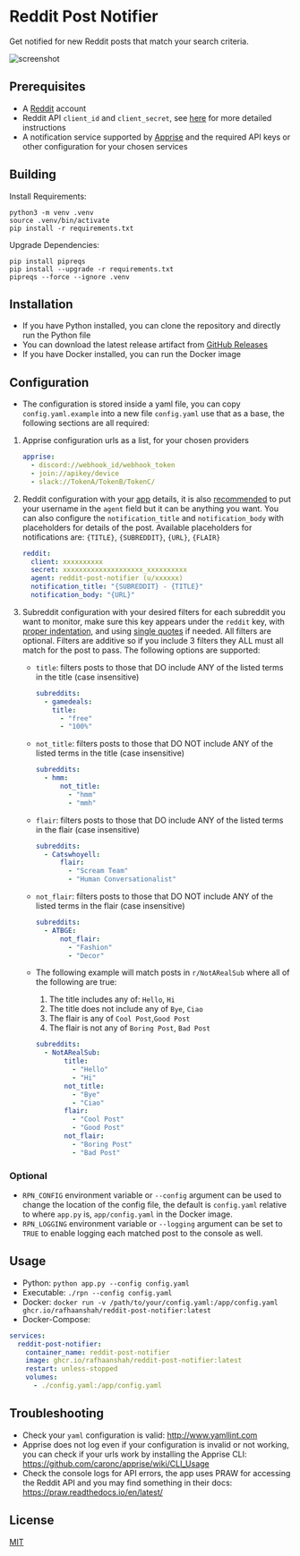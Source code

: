 # Reddit Post Notifier

Get notified for new Reddit posts that match your search criteria.

![screenshot](/assets/screenshot.jpg)

## Prerequisites

- A [Reddit](https://www.reddit.com/) account
- Reddit API `client_id` and `client_secret`, see [here](https://github.com/reddit-archive/reddit/wiki/OAuth2-Quick-Start-Example#first-steps) for more detailed instructions
- A notification service supported by [Apprise](https://github.com/caronc/apprise#popular-notification-services) and the required API keys or other configuration for your chosen services

## Building

Install Requirements:

```shell
python3 -m venv .venv
source .venv/bin/activate
pip install -r requirements.txt
```

Upgrade Dependencies:

```shell
pip install pipreqs
pip install --upgrade -r requirements.txt
pipreqs --force --ignore .venv
```

## Installation

- If you have Python installed, you can clone the repository and directly run the Python file
- You can download the latest release artifact from [GitHub Releases](https://github.com/RafhaanShah/Reddit-Post-Notifier/releases)
- If you have Docker installed, you can run the Docker image

## Configuration

- The configuration is stored inside a yaml file, you can copy `config.yaml.example` into a new file `config.yaml` use that as a base, the following sections are all required:

1. Apprise configuration urls as a list, for your chosen providers

   ```yaml
   apprise:
     - discord://webhook_id/webhook_token
     - join://apikey/device
     - slack://TokenA/TokenB/TokenC/
   ```

1. Reddit configuration with your [app](https://www.reddit.com/prefs/apps) details, it is also [recommended](https://github.com/reddit-archive/reddit/wiki/API#rules) to put your username in the `agent` field but it can be anything you want. You can also configure the `notification_title` and `notification_body` with placeholders for details of the post. Available placeholders for notifications are: `{TITLE}`, `{SUBREDDIT}`, `{URL}`, `{FLAIR}`

   ```yaml
   reddit:
     client: xxxxxxxxxx
     secret: xxxxxxxxxxxxxxxxxxxx_xxxxxxxxxx
     agent: reddit-post-notifier (u/xxxxxx)
     notification_title: "{SUBREDDIT} - {TITLE}"
     notification_body: "{URL}"
   ```

1. Subreddit configuration with your desired filters for each subreddit you want to monitor, make sure this key appears under the `reddit` key, with [proper indentation](http://www.yamllint.com/), and using [single quotes](https://stackoverflow.com/questions/19109912/yaml-do-i-need-quotes-for-strings-in-yaml) if needed. All filters are optional. Filters are additive so if you include 3 filters they ALL must all match for the post to pass. The following options are supported:
   - `title`: filters posts to those that DO include ANY of the listed terms in the title (case insensitive)

     ```yaml
     subreddits:
       - gamedeals:
         title:
           - "free"
           - "100%"
     ```

   - `not_title`: filters posts to those that DO NOT include ANY of the listed terms in the title (case insensitive)

     ```yaml
     subreddits:
       - hmm:
           not_title:
             - "hmm"
             - "mmh"
     ```

   - `flair`: filters posts to those that DO include ANY of the listed terms in the flair (case insensitive)

     ```yaml
     subreddits:
       - Catswhoyell:
           flair:
             - "Scream Team"
             - "Human Conversationalist"
     ```

   - `not_flair`: filters posts to those that DO NOT include ANY of the listed terms in the flair (case insensitive)

     ```yaml
     subreddits:
       - ATBGE:
           not_flair:
             - "Fashion"
             - "Decor"
     ```

   - The following example will match posts in `r/NotARealSub` where all of the following are true:
     1. The title includes any of: `Hello`, `Hi`
     2. The title does not include any of `Bye`, `Ciao`
     3. The flair is any of `Cool Post`,`Good Post`
     4. The flair is not any of `Boring Post`, `Bad Post`

     ```yaml
     subreddits:
       - NotARealSub:
            title:
              - "Hello"
              - "Hi"
            not_title:
              - "Bye"
              - "Ciao"
            flair:
              - "Cool Post"
              - "Good Post"
            not_flair:
              - "Boring Post"
              - "Bad Post"
     ```

### Optional

- `RPN_CONFIG` environment variable or `--config` argument can be used to change the location of the config file, the default is `config.yaml` relative to where `app.py` is, `app/config.yaml` in the Docker image.
- `RPN_LOGGING` environment variable or `--logging` argument can be set to `TRUE` to enable logging each matched post to the console as well.

## Usage

- Python: `python app.py --config config.yaml`
- Executable: `./rpn --config config.yaml`
- Docker:
  `docker run -v /path/to/your/config.yaml:/app/config.yaml ghcr.io/rafhaanshah/reddit-post-notifier:latest`
- Docker-Compose:

```yaml
services:
  reddit-post-notifier:
    container_name: reddit-post-notifier
    image: ghcr.io/rafhaanshah/reddit-post-notifier:latest
    restart: unless-stopped
    volumes:
      - ./config.yaml:/app/config.yaml
```

## Troubleshooting

- Check your `yaml` configuration is valid: http://www.yamllint.com
- Apprise does not log even if your configuration is invalid or not working, you can check if your urls work by installing the Apprise CLI: https://github.com/caronc/apprise/wiki/CLI_Usage
- Check the console logs for API errors, the app uses PRAW for accessing the Reddit API and you may find something in their docs: https://praw.readthedocs.io/en/latest/

## License

[MIT](https://choosealicense.com/licenses/mit/)
